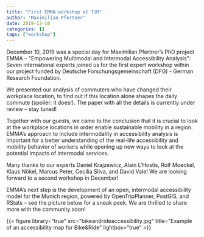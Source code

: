 ```yaml
---
title: "First EMMA workshop at TUM"
author: "Maximilian Pfertner"
date: 2019-12-10
categories: []
tags: ["workshop"]
---
```


December 10, 2019 was a special day for Maximilian Pfertner’s PhD project EMMA – "Empowering Multimodal and Intermodal Accessibility Analysis": Seven international experts joined us for the first expert workshop within our project funded by Deutsche Forschungsgemeinschaft (DFG) - German Research Foundation.  

We presented our analysis of commuters who have changed their workplace location, to find out if this location alone shapes the daily commute (spoiler: it does!). The paper with all the details is currently under review – stay tuned!  

Together with our guests, we came to the conclusion that it is crucial to look at the workplace locations in order enable sustainable mobility in a region. EMMA’s approach to include intermodality in accessibility analysis is important for a better understanding of the real-life accessibility and mobility behavior of workers while opening up new ways to look at the potential impacts of intermodal services.  

Many thanks to our experts Daniel Krajzewicz, Alain L'Hostis, Rolf Moeckel, Klaus Nökel, Marcus Peter, Cecília Silva, and David Vale!  We are looking forward to a second workshop in December!  

EMMA’s next step is the development of an open, intermodal accessibility model for the Munich region, powered by OpenTripPlanner, PostGIS, and RStats – see the picture below for a sneak peek. We are thrilled to share more with the community soon!  

{{< figure library="true" src="bikeandrideaccessibility.jpg" title="Example of an accessibility map for Bike&Ride" lightbox="true" >}}


